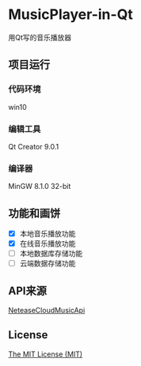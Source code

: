 # MusicPlayer-in-Qt
用Qt写的音乐播放器

## 项目运行
### 代码环境
win10
### 编辑工具
Qt Creator 9.0.1
### 编译器
MinGW 8.1.0 32-bit

## 功能和画饼

- [x] 本地音乐播放功能
- [x] 在线音乐播放功能
- [ ] 本地数据库存储功能
- [ ] 云端数据存储功能

## API来源

[NeteaseCloudMusicApi](https://github.com/Binaryify/NeteaseCloudMusicApi)

## License

[The MIT License (MIT)](https://github.com/hhhyxy/MusicPlayer-in-Qt/edit/main/LICENSE)
